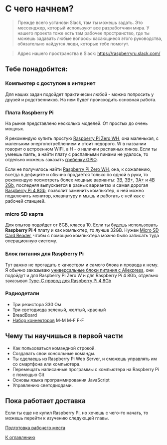 # С чего начнем?

> Прежде всего установи Slack, там ты можешь задать. Это мессенджер, который используют все разработчики мира. У нашего проекта тоже есть там рабочее пространство, где ты можешь задавать любые вопросы касающиеся этого руководства, обязательно найдутся люди, которые тебе помогут.

> Адрес нашего пространства в Slack:
https://raspberryru.slack.com/

## Тебе понадобится:

### Компьютер с доступом в интернет

Для наших задач подойдет практически любой - можно попросить у друзей и родственников. На нем будет происходить основная работа.

### Плата Raspberry Pi

На рынке представлено несколько моделей. От простых до очень мощных.

Я рекомендую купить простую [Raspberry Pi Zero WH](https://amperkot.ru/products/minikompyuter_raspberry_pi_zero_wh_wifi_i_bluetooth_40/39171536.html), она маленькая, с маленьким энергопотреблением и стоит недорого. W в названии говорит о встроенном WIFI, а H - о наличии распаяных пинов. Если ты умеешь паять, а найти плату с распаяными пинами не удалось, то отдельно можешь заказать [гребенку GPIO](https://amperkot.ru/msk/catalog/nabor_aksessuarov_3_v_1_dlya_raspberry_pi_zero-24358436.html).

Если не получилось найти [Raspberry Pi Zero WH](https://amperkot.ru/products/minikompyuter_raspberry_pi_zero_wh_wifi_i_bluetooth_40/39171536.html), она, к сожалению, всегда в дефиците и обычно продается только по одной в руки, то рекомендую посмотреть более мощные варианты: [3B](https://amperkot.ru/msk/catalog/minikompyuter_raspberry_pi_3_model_b-24137261.html), [3B+](https://amperkot.ru/msk/catalog/minikompyuter_raspberry_pi_3_model_b-24362436.html), [3A+](https://amperkot.ru/msk/catalog/minikompyuter_raspberry_pi_3_model_a-39358129.html) и [4B 2Gb](https://amperkot.ru/msk/catalog/minikompyuter_raspberry_pi_4_model_b__2gb-28711006.html), последняя выпускается в разных вариантах и самая дорогая 
[Raspberry Pi 4 8Gb](https://amperkot.ru/products/minikompyuter_raspberry_pi_4_model_b__8gb/39108411.html), позволит заменить компьютер, к ней можно подключить монитор, клавиатуру и мышь и работать с ней как с рабочей станцией.

### micro SD карта

Для опытов подойдет от 8GB, класса 10. Если ты будешь использовать **Raspberry Pi 4** плату и как компьютер, то лучше 32GB. Нужен [Micro SD Card Reader](https://aliexpress.ru/item/1005002256132372.html), чтобы с помощью компьютера можно было записать туда операционную систему.

### Блок питания для Raspberry Pi

Тут важно не прогадать с качеством и самого блока и провода к нему. Я обычно заказываю [универсальные блоки питания с Aliexpress](https://aliexpress.ru/item/4001290502067.html), они подойдут и для Raspberry Pi Zero W и для Raspberry Pi 4 8Gb, отдельно заказывал [Type-C провод для Raspberry Pi 4 8Gb](https://aliexpress.ru/item/4000802127824.html)

### Радиодетали

* Три резистора 330 Ом 
* Три светодиода зеленый, желтый, красный
* BreadBoard
* [Набор коннекторов](https://aliexpress.ru/item/4000465062848.html) M-M M-F F-F

## Чему ты научишься в первой части

* Как пользоваться командной строкой.
* Создавать свои консольные команды.
* Ты сделаешь из Raspberry Pi Web Server, и сможешь управлять им со смартфона или компьютера.
* Перемещать написанные программы с компьютера на Raspberry Pi с помощью Git
* Основы языка программирования JavaScript
* Управлению светодиодами.

## Пока работает доставка

Если ты еще не купил Raspberry Pi, но хочешь с чего-то начать, то можешь перейти к изучению следующей главы.

[Подготовка рабочего места](002-workplace-preparation.md)

[К оглавлению](../index.md)
